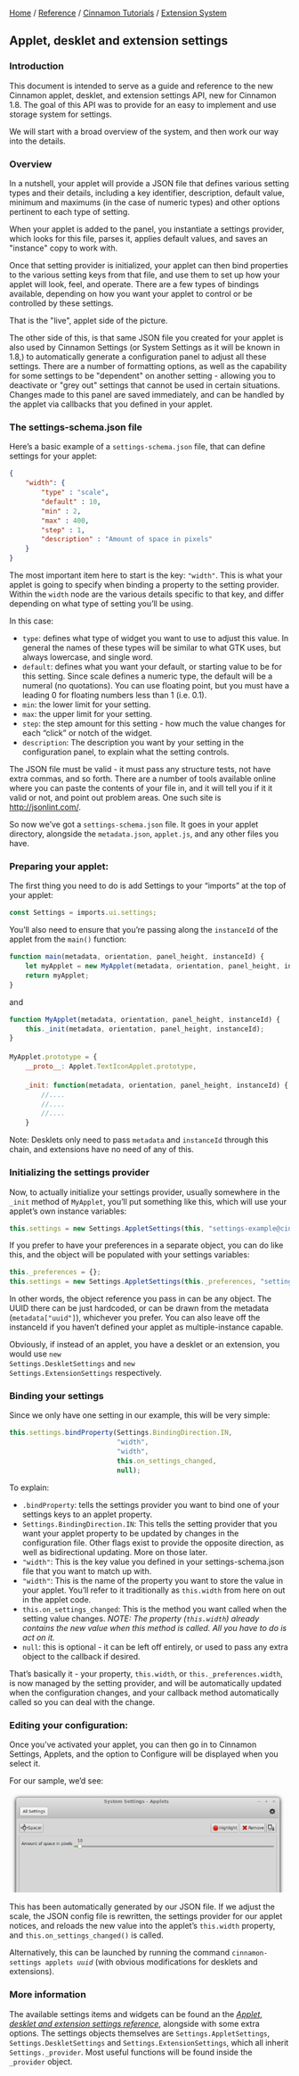 [Home](/) / 
[Reference](/reference/git/) / 
[Cinnamon Tutorials](/reference/git/cinnamon-tutorials) /
[Extension System](/reference/git/cinnamon-tutorials/extension-system.html)

## Applet, desklet and extension settings

### Introduction

This document is intended to serve as a guide and reference to the new Cinnamon applet, desklet, and extension settings API, new for Cinnamon 1.8.  The goal of this API was to provide for an easy to implement and use storage system for settings.

We will start with a broad overview of the system, and then work our way into the details.

### Overview

In a nutshell, your applet will provide a JSON file that defines various setting types and their details, including a key identifier, description, default value, minimum and maximums (in the case of numeric types) and other options pertinent to each type of setting.

When your applet is added to the panel, you instantiate a settings provider, which looks for this file, parses it, applies default values, and saves an "instance" copy to work with.

Once that setting provider is initialized, your applet can then bind properties to the various setting keys from that file, and use them to set up how your applet will look, feel, and operate. There are a few types of bindings available, depending on how you want your applet to control or be controlled by these settings.

That is the "live", applet side of the picture.

The other side of this, is that same JSON file you created for your applet is also used by Cinnamon Settings (or System Settings as it will be known in 1.8,) to automatically generate a configuration panel to adjust all these settings. There are a number of formatting options, as well as the capability for some settings to be "dependent" on another setting - allowing you to deactivate or "grey out" settings that cannot be used in certain situations. Changes made to this panel are saved immediately, and can be handled by the applet via callbacks that you defined in your applet.
    
### The settings-schema.json file

Here’s a basic example of a <code class="code">settings-schema.json</code> file, that can define settings for your applet:
    
```json
{
    "width": {
        "type" : "scale",
        "default" : 10,
        "min" : 2,
        "max" : 400,
        "step" : 1,
        "description" : "Amount of space in pixels"
    }
}
```

The most important item here to start is the key: <code class="code">"width"</code>. This is what your applet is going to specify when binding a property to the setting provider. Within the <code class="code">width</code> node are the various details specific to that key, and differ depending on what type of setting you’ll be using.
    
In this case:
    
- <code class="code">type</code>: defines what type of widget you want to use to adjust this value. In general the names of these types will be similar to what GTK uses, but always lowercase, and single word.
- <code class="code">default</code>: defines what you want your default, or starting value to be for this setting. Since scale defines a numeric type, the default will be a numeral (no quotations). You can use floating point, but you must have a leading 0 for floating numbers less than 1 (i.e. 0.1).
- <code class="code">min</code>: the lower limit for your setting.
- <code class="code">max</code>: the upper limit for your setting.
- <code class="code">step</code>: the step amount for this setting - how much the value changes for each <span class="quote">“<span class="quote">click</span>”</span> or notch of the widget.
- <code class="code">description</code>: The description you want by your setting in the configuration panel, to explain what the setting controls.

The JSON file must be valid - it must pass any structure tests, not have extra commas, and so forth. There are a number of tools available online where you can paste the contents of your file in, and it will tell you if it it valid or not, and point out problem areas. One such site is <a class="ulink" href="http://jsonlint.com/" target="_top">http://jsonlint.com/</a>.
    
So now we’ve got a <code class="code">settings-schema.json</code> file. It goes in your applet directory, alongside the <code class="code">metadata.json</code>, <code class="code">applet.js</code>, and any other files you have.
    
### Preparing your applet:

The first thing you need to do is add Settings to your <span class="quote">“<span class="quote">imports</span>”</span> at the top of your applet:
    
```javascript
const Settings = imports.ui.settings;
```

You’ll also need to ensure that you’re passing along the <code class="code">instanceId</code> of the applet from the <code class="code">main()</code> function:
    
```javascript
function main(metadata, orientation, panel_height, instanceId) {
    let myApplet = new MyApplet(metadata, orientation, panel_height, instanceId);
    return myApplet;
}
```

and
    
```javascript
function MyApplet(metadata, orientation, panel_height, instanceId) {
    this._init(metadata, orientation, panel_height, instanceId);
}

MyApplet.prototype = {
    __proto__: Applet.TextIconApplet.prototype,

    _init: function(metadata, orientation, panel_height, instanceId) {
        //....
        //....
        //....
    }
```

Note: Desklets only need to pass <code class="code">metadata</code> and <code class="code">instanceId</code> through this chain, and extensions have no need of any of this.
    
### Initializing the settings provider

Now, to actually initialize your settings provider, usually somewhere in the <code class="code">_init</code> method of <code class="code">MyApplet</code>, you’ll put something like this, which will use your applet’s own instance variables:
    
```javascript
this.settings = new Settings.AppletSettings(this, "settings-example@cinnamon.org", instanceId);
```

If you prefer to have your preferences in a separate object, you can do like this, and the object will be populated with your settings variables:
    
```javascript
this._preferences = {};
this.settings = new Settings.AppletSettings(this._preferences, "settings-example@cinnamon.org", instanceId);
```

In other words, the object reference you pass in can be any object. The UUID there can be just hardcoded, or can be drawn from the metadata (<code class="code">metadata["uuid"]</code>), whichever you prefer. You can also leave off the instanceId if you haven’t defined your applet as multiple-instance capable.

Obviously, if instead of an applet, you have a desklet or an extension, you would use <code class="code">new Settings.DeskletSettings</code> and <code class="code">new Settings.ExtensionSettings</code> respectively.
    
### Binding your settings

Since we only have one setting in our example, this will be very simple:
    
```javascript
this.settings.bindProperty(Settings.BindingDirection.IN,
                           "width",
                           "width",
                           this.on_settings_changed,
                           null);
```

To explain:
    
- <code class="code">.bindProperty</code>: tells the settings provider you want to bind one of your settings keys to an applet property.
- <code class="code">Settings.BindingDirection.IN</code>: This tells the setting provider that you want your applet property to be updated by changes in the configuration file. Other flags exist to provide the opposite direction, as well as bidirectional updating. More on those later.
- <code class="code">"width"</code>: This is the key value you defined in your settings-schema.json file that you want to match up with.
- <code class="code">"width"</code>: This is the name of the property you want to store the value in your applet. You’ll refer to it traditionally as <code class="code">this.width</code> from here on out in the applet code.
- <code class="code">this.on_settings_changed</code>: This is the method you want called when the setting value changes. <span class="emphasis"><em>NOTE: The property (<code class="code">this.width</code>) already contains the new value when this method is called. All you have to do is act on it.</em></span>
- <code class="code">null</code>: this is optional - it can be left off entirely, or used to pass any extra object to the callback if desired.

That’s basically it - your property, <code class="code">this.width</code>, or <code class="code">this._preferences.width</code>, is now managed by the setting provider, and will be automatically updated when the configuration changes, and your callback method automatically called so you can deal with the change.
    
### Editing your configuration:

Once you’ve activated your applet, you can then go in to Cinnamon Settings, Applets, and the option to Configure will be displayed when you select it.
    
For our sample, we’d see:
    
<img src="settings.png">
      
This has been automatically generated by our JSON file. If we adjust the scale, the JSON config file is rewritten, the settings provider for our applet notices, and reloads the new value into the applet’s <code class="code">this.width</code> property, and <code class="code">this.on_settings_changed()</code> is called.
    
Alternatively, this can be launched by running the command <code class="code">cinnamon-settings applets *uuid*</code> (with obvious modifications for desklets and extensions).
    
### More information

The available settings items and widgets can be found an the <a class="xref" href="xlet-settings-ref.html" title="Applet, desklet and extension settings reference"><i>Applet, desklet and extension settings reference</i></a>, alongside with some extra options. The settings objects themselves are <code class="code">Settings.AppletSettings</code>, <code class="code">Settings.DeskletSettings</code> and <code class="code">Settings.ExtensionSettings</code>, which all inherit <code class="code">Settings._provider</code>. Most useful functions will be found inside the <code class="code">_provider</code> object.
